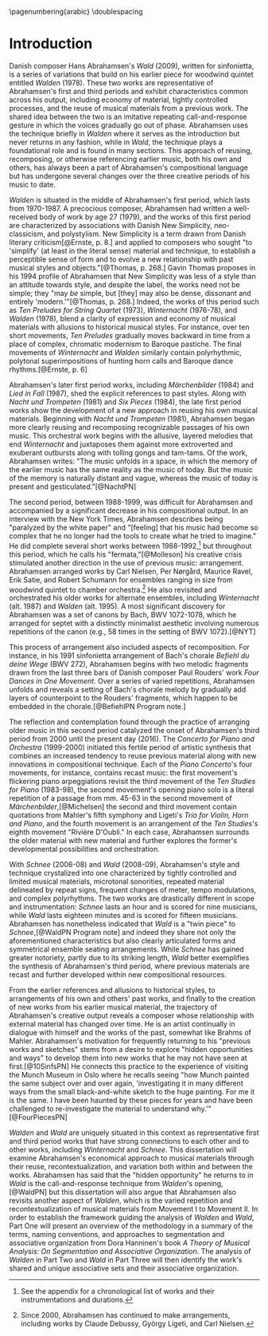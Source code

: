 \pagenumbering{arabic}
\doublespacing

# Introduction

Danish composer Hans Abrahamsen's *Wald* (2009), written for sinfonietta, is a series of variations that build on his earlier piece for woodwind quintet entitled *Walden* (1978). These two works are representative of Abrahamsen's first and third periods and exhibit characteristics common across his output, including economy of material, tightly controlled processes, and the reuse of musical materials from a previous work. The shared idea between the two is an imitative repeating call-and-response gesture in which the voices gradually go out of phase. Abrahamsen uses the technique briefly in *Walden* where it serves as the introduction but never returns in any fashion, while in *Wald*, the technique plays a foundational role and is found in many sections. This approach of reusing, recomposing, or otherwise referencing earlier music, both his own and others, has always been a part of Abrahamsen's compositional language but has undergone several changes over the three creative periods of his music to date.

<!-- Abrahamsen is one of several twentieth-century composers with a penchant for returning to their own previous works. Luciano Berio reworked his virtuosic solo *Sequenzas* into ensemble works in his *Chemins*; Pierre Boulez expanded many pieces into longer, larger, and labyrinthian recompositions (for instance in his *Notations*); Toru Takemitsu incorporated his "water theme" into a series of works during the 1980s and 1990s. The motivation to return to earlier material is different for each of these composers. -->

*Walden* is situated in the middle of Abrahamsen's first period, which lasts from 1970-1987. A precocious composer, Abrahamsen had written a well-received body of work by age 27 (1979), and the works of this first period are characterized by associations with Danish New Simplicity, neo-classicism, and polystylism. New Simplicity is a term drawn from Danish literary criticism[@Ernste, p. 8.] and applied to composers who sought "to 'simplify' (at least in the literal sense) material and technique, to establish a perceptible sense of form and to evolve a new relationship with past musical styles and objects."[@Thomas, p. 268.] Gavin Thomas proposes in his 1994 profile of Abrahamsen that New Simplicity was less of a style than an attitude towards style, and despite the label, the works need not be simple; they "may *be* simple, but [they] may also be dense, dissonant and entirely 'modern.'"[@Thomas, p. 268.] Indeed, the works of this period such as *Ten Preludes for String Quartet* (1973), *Winternacht* (1976-78), and *Walden* (1978), blend a clarity of expression and economy of musical materials with allusions to historical musical styles. For instance, over ten short movements, *Ten Preludes* gradually moves backward in time from a place of complex, chromatic modernism to Baroque pastiche. The final movements of *Winternacht* and *Walden* similarly contain polyrhythmic, polytonal superimpositions of hunting horn calls and Baroque dance rhythms.[@Ernste, p. 6]

Abrahamsen's later first period works, including *Märchenbilder* (1984) and *Lied in Fall* (1987), shed the explicit references to past styles. Along with *Nacht und Trompeten* (1981) and *Six Pieces* (1984), the late first period works show the development of a new approach in reusing his own musical materials. Beginning with *Nacht und Trompeten* (1981), Abrahamsen began more clearly reusing and recomposing recognizable passages of his own music. This orchestral work begins with the allusive, layered melodies that end *Winternacht* and juxtaposes them against more extroverted and exuberant outbursts along with tolling gongs and tam-tams. Of the work, Abrahamsen writes: "The music unfolds in a space, in which the memory of the earlier music has the same reality as the music of today. But the music of the memory is naturally distant and vague, whereas the music of today is present and gesticulated."[@NachtPN]

The second period, between 1988-1999, was difficult for Abrahamsen and accompanied by a significant decrease in his compositional output. In an interview with the New York Times, Abrahamsen describes being "paralyzed by the white paper" and "[feeling] that his music had become so complex that he no longer had the tools to create what he tried to imagine." He did complete several short works between 1988-1992,[^SeeAppendix] but throughout this period, which he calls his "fermata,"[@Molleson] his creative crisis stimulated another direction in the use of previous music: arrangement. Abrahamsen arranged works by Carl Nielsen, Per Nørgård, Maurice Ravel, Erik Satie, and Robert Schumann for ensembles ranging in size from woodwind quintet to chamber orchestra.[^NewArrangements] He also revisited and orchestrated his older works for alternate ensembles, including *Winternacht* (alt. 1987) and *Walden* (alt. 1995). A most significant discovery for Abrahamsen was a set of canons by Bach, BWV 1072-1078, which he arranged for septet with a distinctly minimalist aesthetic involving numerous repetitions of the canon (e.g., 58 times in the setting of BWV 1072).[@NYT]

This process of arrangement also included aspects of recomposition. For instance, in his 1991 sinfonietta arrangement of Bach's chorale *Befiehl du deine Wege* (BWV 272), Abrahamsen begins with two melodic fragments drawn from the last three bars of Danish composer Paul Rouders' work *Four Dances in One Movement*. Over a series of varied repetitions, Abrahamsen unfolds and reveals a setting of Bach's chorale melody by gradually add layers of counterpoint to the Rouders' fragments, which happen to be embedded in the chorale.[@BefiehlPN Program note.]

[^SeeAppendix]: See the appendix for a chronological list of works and their instrumentations and durations.

[^NewArrangements]: Since 2000, Abrahamsen has continued to make arrangements, including works by Claude Debussy, György Ligeti, and Carl Nielsen.

<!-- *Ten Studies* (1983-98) is perhaps the most important work completed during his second period for the way it served as the source for several works bookending this time. The first seven of the ten studies were composed between 1983-4^[**citation**] but the set was not completed until 1998 which enabled him to began writing his piano concerto. -->

The reflection and contemplation found through the practice of arranging older music in this second period catalyzed the onset of Abrahamsen's third period from 2000 until the present day (2016). The *Concerto for Piano and Orchestra* (1999-2000) initiated this fertile period of artistic synthesis that combines an increased tendency to reuse previous material along with new innovations in compositional technique. Each of the *Piano Concerto*'s four movements, for instance, contains recast music: the first movement's flickering piano arpeggiations revisit the third movement of the *Ten Studies for Piano* (1983-98), the second movement's opening piano solo is a literal repetition of a passage from mm. 45-63 in the second movement of *Märchenbilder*,[@Michelsen] the second and third movement contain quotations from Mahler's fifth symphony and Ligeti's *Trio for Violin, Horn and Piano*, and the fourth movement is an arrangement of the *Ten Studies*'s eighth movement "Rivière D'Oubli." In each case, Abrahamsen surrounds the older material with new material and further explores the former's developmental possibilities and orchestration.

<!-- more on this aspect? -->

With *Schnee* (2006-08) and *Wald* (2008-09), Abrahamsen's style and technique crystalized into one characterized by tightly controlled and limited musical materials, microtonal sonorities, repeated material delineated by repeat signs, frequent changes of meter, tempo modulations, and complex polyrhythms. The two works are drastically different in scope and instrumentation: *Schnee* lasts an hour and is scored for nine musicians, while *Wald* lasts eighteen minutes and is scored for fifteen musicians. Abrahamsen has nonetheless indicated that *Wald* is a "twin piece" to *Schnee*,[@WaldPN Program note] and indeed they share not only the aforementioned characteristics but also clearly articulated forms and symmetrical ensemble seating arrangements. While *Schnee* has gained greater notoriety, partly due to its striking length, *Wald* better exemplifies the synthesis of Abrahamsen's third period, where previous materials are recast and further developed within new compositional resources.

From the earlier references and allusions to historical styles, to arrangements of his own and others' past works, and finally to the creation of new works from his earlier musical material, the trajectory of Abrahamsen's creative output reveals a composer whose relationship with external material has changed over time. He is an artist continually in dialogue with himself and the works of the past, somewhat like Brahms of Mahler. Abrahamsen's motivation for frequently returning to his "previous works and sketches" stems from a desire to explore "hidden opportunities and ways" to develop them into new works that he may not have seen at first.[@10SinfsPN] He connects this practice to the experience of visiting the Munch Museum in Oslo where he recalls seeing "how Munch painted the same subject over and over again, 'investigating it in many different ways from the small black-and-white sketch to the huge painting. For me it is the same. I have been haunted by these pieces for years and have been challenged to re-investigate the material to understand why.'"[@FourPiecesPN]

*Walden* and *Wald* are uniquely situated in this context as representative first and third period works that have strong connections to each other and to other works, including *Winternacht* and *Schnee*. This dissertation will examine Abrahamsen's economical approach to musical materials through their reuse, recontextualization, and variation both within and between the works. Abrahamsen has said that the "hidden opportunity" he returns to in *Wald* is the call-and-response technique from *Walden*'s opening,[@WaldPN] but this dissertation will also argue that Abrahamsen also revisits another aspect of *Walden*, which is the varied repetition and recontextualization of musical materials from Movement I to Movement II. In order to establish the framework guiding the analysis of *Walden* and *Wald*, Part One will present an overview of the methodology in a summary of the terms, naming conventions, and approaches to segmentation and associative organization from Dora Hanninen's book *A Theory of Musical Analysis: On Segmentation and Associative Organization*. The analysis of *Walden* in Part Two and *Wald* in Part Three will then identify the work's shared and unique associative sets and their associative organization.

<!--
Of course, Hans Abrahamsen is not the first composer to reuse his own prior materials as the basis for new works. The twentieth century is filled with composers who fit this model and have differing motivations for continually revisiting their own works. Luciano Berio's *Sequenzas* and his recomposition and arrangements if them in his *Chemins*, Pierre Boulez and his incessant reworking of a small body of work over and over again, Toru Takemitsu and his "water theme" which waxes and wanes through a variety of compositions in the 1980s and 1990s, Franco Donatoni whose builds his works off fragments of the previous
-->

